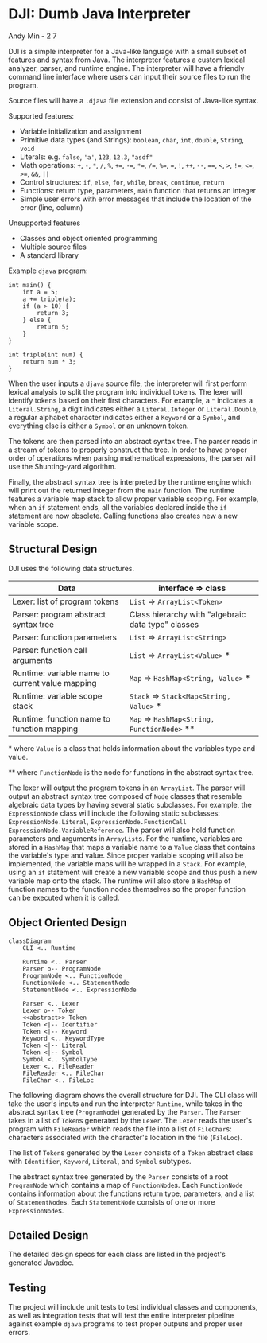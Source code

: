 # DJI: Dumb Java Interpreter

Andy Min - 2 7

DJI is a simple interpreter for a Java-like language with a small subset of features and syntax from Java. The interpreter features a custom lexical analyzer, parser, and runtime engine. The interpreter will have a friendly command line interface where users can input their source files to run the program.

Source files will have a `.djava` file extension and consist of Java-like syntax.

Supported features:

- Variable initialization and assignment
- Primitive data types (and Strings): `boolean`, `char`, `int`, `double`, `String`, `void`
- Literals: e.g. `false`, `'a'`, `123`, `12.3`, `"asdf"`
- Math operations: `+`, `-`, `*`, `/`, `%`, `+=`, `-=`, `*=`, `/=`, `%=`, `=`, `!`, `++`, `--`, `==`, `<`, `>`, `!=`, `<=`, `>=`, `&&`, `||`
- Control structures: `if`, `else`, `for`, `while`, `break`, `continue`, `return`
- Functions: return type, parameters, `main` function that returns an integer
- Simple user errors with error messages that include the location of the error (line, column)

Unsupported features

- Classes and object oriented programming
- Multiple source files
- A standard library

Example `djava` program:

```
int main() {
    int a = 5;
    a += triple(a);
    if (a > 10) {
        return 3;
    } else {
        return 5;
    }
}

int triple(int num) {
    return num * 3;
}
```

When the user inputs a `djava` source file, the interpreter will first perform lexical analysis to split the program into individual tokens. The lexer will identify tokens based on their first characters. For example, a `"` indicates a `Literal.String`, a digit indicates either a `Literal.Integer` or `Literal.Double`, a regular alphabet character indicates either a `Keyword` or a `Symbol`, and everything else is either a `Symbol` or an unknown token. 

The tokens are then parsed into an abstract syntax tree. The parser reads in a stream of tokens to properly construct the tree. In order to have proper order of operations when parsing mathematical expressions, the parser will use the Shunting-yard algorithm.

Finally, the abstract syntax tree is interpreted by the runtime engine which will print out the returned integer from the `main` function. The runtime features a variable map stack to allow proper variable scoping. For example, when an `if` statement ends, all the variables declared inside the `if` statement are now obsolete. Calling functions also creates new a new variable scope.

## Structural Design

DJI uses the following data structures.

| Data                                            | interface => class                                 |
| ----------------------------------------------- | -------------------------------------------------- |
| Lexer: list of program tokens                   | `List` => `ArrayList<Token>`                       |
| Parser: program abstract syntax tree            | Class hierarchy with "algebraic data type" classes |
| Parser: function parameters                     | `List` => `ArrayList<String>`                      |
| Parser: function call arguments                 | `List` => `ArrayList<Value>` *                     |
| Runtime: variable name to current value mapping | `Map` => `HashMap<String, Value>`  *               |
| Runtime: variable scope stack                   | `Stack` => `Stack<Map<String, Value>` *            |
| Runtime: function name to function mapping      | `Map` => `HashMap<String, FunctionNode>` **        |

\* where `Value` is a class that holds information about the variables type and value.

\** where `FunctionNode` is the node for functions in the abstract syntax tree.

The lexer will output the program tokens in an `ArrayList`. The parser will output an abstract syntax tree composed of `Node` classes that resemble algebraic data types by having several static subclasses. For example, the `ExpressionNode` class will include the following static subclasses: `ExpressionNode.Literal`, `ExpressionNode.FunctionCall` `ExpressionNode.VariableReference`. The parser will also hold function parameters and arguments in `ArrayList`s. For the runtime, variables are stored in a `HashMap` that maps a variable name to a `Value` class that contains the variable's type and value. Since proper variable scoping will also be implemented, the variable maps will be wrapped in a `Stack`. For example, using an `if` statement will create a new variable scope and thus push a new variable map onto the stack. The runtime will also store a `HashMap` of function names to the function nodes themselves so the proper function can be executed when it is called.

## Object Oriented Design

```mermaid
classDiagram
	CLI <.. Runtime

	Runtime <.. Parser
	Parser o-- ProgramNode
	ProgramNode <.. FunctionNode
	FunctionNode <.. StatementNode
	StatementNode <.. ExpressionNode
    
	Parser <.. Lexer
	Lexer o-- Token
	<<abstract>> Token
	Token <|-- Identifier
	Token <|-- Keyword
	Keyword <.. KeywordType
	Token <|-- Literal
	Token <|-- Symbol
	Symbol <.. SymbolType
	Lexer <.. FileReader
	FileReader <.. FileChar
	FileChar <.. FileLoc
```

The following diagram shows the overall structure for DJI. The CLI class will take the user's inputs and run the interpreter `Runtime`, while takes in the abstract syntax tree (`ProgramNode`) generated by the `Parser`. The `Parser` takes in a list of `Token`s generated by the `Lexer`. The `Lexer` reads the user's program with `FileReader` which reads the file into a list of `FileChar`s: characters associated with the character's location in the file (`FileLoc`).

The list of `Token`s generated by the `Lexer` consists of a `Token` abstract class with `Identifier`, `Keyword`, `Literal`, and `Symbol` subtypes.

The abstract syntax tree generated by the `Parser` consists of a root `ProgramNode` which contains a map of `FunctionNode`s. Each `FunctionNode` contains information about the functions return type, parameters, and a list of `StatementNode`s. Each `StatementNode` consists of one or more `ExpressionNode`s.

## Detailed Design

The detailed design specs for each class are listed in the project's generated Javadoc.

## Testing

The project will include unit tests to test individual classes and components, as well as integration tests that will test the entire interpreter pipeline against example `djava` programs to test proper outputs and proper user errors.